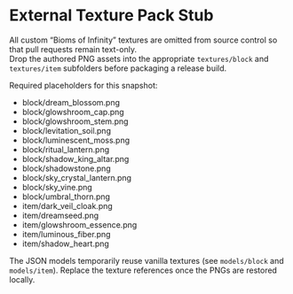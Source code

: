 # External Texture Pack Stub

All custom “Bioms of Infinity” textures are omitted from source control so that pull requests remain text-only.  
Drop the authored PNG assets into the appropriate `textures/block` and `textures/item` subfolders before packaging a release build.

Required placeholders for this snapshot:
- block/dream_blossom.png
- block/glowshroom_cap.png
- block/glowshroom_stem.png
- block/levitation_soil.png
- block/luminescent_moss.png
- block/ritual_lantern.png
- block/shadow_king_altar.png
- block/shadowstone.png
- block/sky_crystal_lantern.png
- block/sky_vine.png
- block/umbral_thorn.png
- item/dark_veil_cloak.png
- item/dreamseed.png
- item/glowshroom_essence.png
- item/luminous_fiber.png
- item/shadow_heart.png

The JSON models temporarily reuse vanilla textures (see `models/block` and `models/item`).  Replace the texture references once the PNGs are restored locally.
